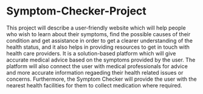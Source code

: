 # Symptom-Checker-Project

This project will describe a user-friendly website which will help people who wish to learn about their symptoms, find the possible causes of their condition and get assistance in order to get a clearer understanding of the health status, and it also helps in providing resources to get in touch with health care providers. It is a solution-based platform which will give accurate medical advice based on the symptoms provided by the user. The platform will also connect the user with medical professionals for advice and more accurate information regaeding their health related issues or concerns. Furthermore, the Symptom Checker will provide the user with the nearest health facilities for them to collect medication where required.
